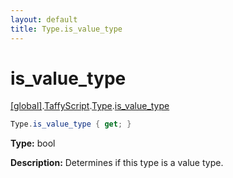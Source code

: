 ```yaml
---
layout: default
title: Type.is_value_type
---
```


# is_value_type

[\[global\]]({{site.baseurl}}/docs/).[TaffyScript]({{site.baseurl}}/docs/TaffyScript/).[Type]({{site.baseurl}}/docs/TaffyScript/Type/).[is_value_type]({{site.baseurl}}/docs/TaffyScript/Type/is_value_type/)

```cs
Type.is_value_type { get; }
```

**Type:** bool

**Description:** Determines if this type is a value type.
